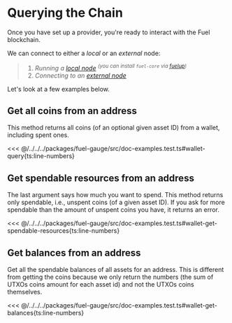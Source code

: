 # Querying the Chain

Once you have set up a provider, you're ready to interact with the Fuel blockchain.

We can connect to either a _*local*_ or an _*external*_ node:

> 1. _Running a [local node](http://fuelbook.fuel.network/master/for-developers/running-a-local-node.html) <sup>(you can install `fuel-core` via [fuelup](http://install.fuel.network/master/installation/index.html))</sup>_
> 1. _Connecting to an [external node](./connecting-to-an-external-node.md)_

Let's look at a few examples below.

## Get all coins from an address

This method returns all coins (of an optional given asset ID) from a wallet, including spent ones.

<<< @/../../../packages/fuel-gauge/src/doc-examples.test.ts#wallet-query{ts:line-numbers}

## Get spendable resources from an address

The last argument says how much you want to spend. This method returns only spendable, i.e., unspent coins (of a given asset ID). If you ask for more spendable than the amount of unspent coins you have, it returns an error.

<<< @/../../../packages/fuel-gauge/src/doc-examples.test.ts#wallet-get-spendable-resources{ts:line-numbers}

## Get balances from an address

Get all the spendable balances of all assets for an address. This is different from getting the coins because we only return the numbers (the sum of UTXOs coins amount for each asset id) and not the UTXOs coins themselves.

<<< @/../../../packages/fuel-gauge/src/doc-examples.test.ts#wallet-get-balances{ts:line-numbers}
